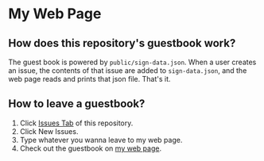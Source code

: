 # My Web Page
## How does this repository's guestbook work?
The guest book is powered by `public/sign-data.json`. When a user creates an issue, the contents of that issue are added to `sign-data.json`, and the web page reads and prints that json file. That's it.

## How to leave a guestbook?
1. Click [Issues Tab](https://github.com/mete0rfish/mete0rfish.github.io/issues?q=sort%3Aupdated-desc+is%3Aissue+is%3Aopen) of this repository.
2. Click New Issues.
3. Type whatever you wanna leave to my web page.
4. Check out the guestbook on [my web page](https://mete0rfish.github.io).
